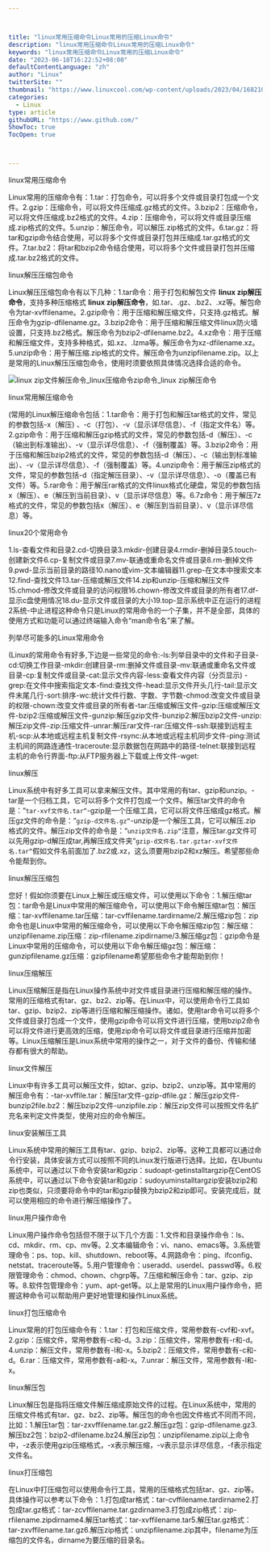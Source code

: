 ```yaml
---



title: "linux常用压缩命令Linux常用的压缩Linux命令"
description: "linux常用压缩命令Linux常用的压缩Linux命令"
keywords: "linux常用压缩命令Linux常用的压缩Linux命令"
date: "2023-06-18T16:22:52+08:00"
defaultContentLanguage: "zh"
author: "Linux"
twitterSite: ""
thumbnail: "https://www.linuxcool.com/wp-content/uploads/2023/04/1682107828219_3.png"
categories:
  - Linux
type: article
githubURL: "https://www.github.com/"
ShowToc: true
TocOpen: true



---
```


linux常用压缩命令

Linux常用的压缩命令有：1.tar：打包命令，可以将多个文件或目录打包成一个文件。2.gzip：压缩命令，可以将文件压缩成.gz格式的文件。3.bzip2：压缩命令，可以将文件压缩成.bz2格式的文件。4.zip：压缩命令，可以将文件或目录压缩成.zip格式的文件。5.unzip：解压命令，可以解压.zip格式的文件。6.tar.gz：将tar和gzip命令结合使用，可以将多个文件或目录打包并压缩成.tar.gz格式的文件。7.tar.bz2：将tar和bzip2命令结合使用，可以将多个文件或目录打包并压缩成.tar.bz2格式的文件。

linux解压压缩包命令

Linux解压压缩包命令有以下几种：1.tar命令：用于打包和解包文件 **linux zip解压命令**，支持多种压缩格式 **linux zip解压命令**，如.tar、.gz、.bz2、.xz等。解包命令为tar-xvffilename。2.gzip命令：用于压缩和解压缩文件，只支持.gz格式。解压命令为gzip-dfilename.gz。3.bzip2命令：用于压缩和解压缩文件linux防火墙设置，只支持.bz2格式。解压命令为bzip2-dfilename.bz2。4.xz命令：用于压缩和解压缩文件，支持多种格式，如.xz、.lzma等。解压命令为xz-dfilename.xz。5.unzip命令：用于解压缩.zip格式的文件。解压命令为unzipfilename.zip。以上是常用的Linux解压压缩包命令，使用时须要依照具体情况选择合适的命令。

![linux zip文件解压命令_linux压缩命令zip命令_linux zip解压命令](https://www.linuxcool.com/wp-content/uploads/2023/04/1682107828219_3.png)

linux常用解压缩命令

(常用的Linux解压缩命令包括：1.tar命令：用于打包和解压tar格式的文件，常见的参数包括-x（解压) 、-c（打包）、-v（显示详尽信息）、-f（指定文件名）等。2.gzip命令：用于压缩和解压gzip格式的文件，常见的参数包括-d（解压）、-c（输出到标准输出）、-v（显示详尽信息）、-f（强制覆盖）等。3.bzip2命令：用于压缩和解压bzip2格式的文件，常见的参数包括-d（解压）、-c（输出到标准输出）、-v（显示详尽信息）、-f（强制覆盖）等。4.unzip命令：用于解压zip格式的文件，常见的参数包括-d（指定解压目录）、-v（显示详尽信息）、-o（覆盖已有文件）等。5.rar命令：用于解压rar格式的文件linux格式化硬盘，常见的参数包括x（解压）、e（解压到当前目录）、v（显示详尽信息）等。6.7z命令：用于解压7z格式的文件，常见的参数包括x（解压）、e（解压到当前目录）、v（显示详尽信息）等。

linux20个常用命令

1.ls-查看文件和目录2.cd-切换目录3.mkdir-创建目录4.rmdir-删掉目录5.touch-创建新文件6.cp-复制文件或目录7.mv-联通或重命名文件或目录8.rm-删掉文件9.pwd-显示当前目录的路径10.nano或vim-文本编辑器11.grep-在文本中搜索文本12.find-查找文件13.tar-压缩或解压文件14.zip和unzip-压缩和解压文件15.chmod-修改文件或目录的访问权限16.chown-修改文件或目录的所有者17.df-显示c盘使用情况18.du-显示文件或目录的大小19.top-显示系统中正在运行的进程2系统-中止进程这种命令只是Linux的常用命令的一个子集，并不是全部，具体的使用方式和功能可以通过终端输入命令“man命令名”来了解。

列举尽可能多的Linux常用命令

(Linux的常用命令有好多,下边是一些常见的命令:-ls:列举目录中的文件和子目录-cd:切换工作目录-mkdir:创建目录-rm:删掉文件或目录-mv:联通或重命名文件或目录-cp:复制文件或目录-cat:显示文件内容-less:查看文件内容（分页显示) -grep:在文件中搜索指定文本-find:查找文件-head:显示文件开头几行-tail:显示文件末尾几行-sort:排序-wc:统计文件行数、字数、字节数-chmod:改变文件或目录的权限-chown:改变文件或目录的所有者-tar:压缩或解压文件-gzip:压缩或解压文件-bzip2:压缩或解压文件-gunzip:解压gzip文件-bunzip2:解压bzip2文件-unzip:解压zip文件-zip:压缩文件-unrar:解压rar文件-rar:压缩文件-ssh:联接到远程主机-scp:从本地或远程主机复制文件-rsync:从本地或远程主机同步文件-ping:测试主机间的网路连通性-traceroute:显示数据包在网路中的路径-telnet:联接到远程主机的命令行界面-ftp:从FTP服务器上下载或上传文件-wget:

linux解压

Linux系统中有好多工具可以拿来解压文件。其中常用的有tar、gzip和unzip。-tar是一个归档工具，它可以将多个文件打包成一个文件。解压tar文件的命令是：“`tar-xvf文件名.tar“`-gzip是一个压缩工具，它可以将文件压缩成gz格式。解压gz文件的命令是：“`gzip-d文件名.gz“`-unzip是一个解压工具，它可以解压.zip格式的文件。解压zip文件的命令是：“`unzip文件名.zip“`注意，解压tar.gz文件可以先用gzip-d解压成tar,再解压成文件夹“`gzip-d文件名.tar.gztar-xvf文件名.tar“`假如文件名前面加了.bz2或.xz，这么须要用bzip2和xz解压。希望那些命令能帮到你。

linux解压压缩包

您好！假如你须要在Linux上解压或压缩文件，可以使用以下命令：1.解压缩tar包：tar命令是Linux中常用的解压缩命令，可以使用以下命令解压缩tar包：解压缩：tar-xvffilename.tar压缩：tar-cvffilename.tardirname/2.解压缩zip包：zip命令也是Linux中常用的解压缩命令，可以使用以下命令解压缩zip包：解压缩：unzipfilename.zip压缩：zip-rfilename.zipdirname/3.解压缩gz包：gzip命令是Linux中常用的压缩命令，可以使用以下命令解压缩gz包：解压缩：gunzipfilename.gz压缩：gzipfilename希望那些命令才能帮助到你！

linux压缩解压

Linux压缩解压是指在Linux操作系统中对文件或目录进行压缩和解压缩的操作。常用的压缩格式有tar、gz、bz2、zip等。在Linux中，可以使用命令行工具如tar、gzip、bzip2、zip等进行压缩和解压缩操作。诸如，使用tar命令可以将多个文件或目录打包成一个文件，使用gzip命令可以将文件进行压缩，使用bzip2命令可以将文件进行更高效的压缩，使用zip命令可以将文件或目录进行压缩并加密等。Linux压缩解压是Linux系统中常用的操作之一，对于文件的备份、传输和储存都有很大的帮助。

linux文件解压

Linux中有许多工具可以解压文件，如tar、gzip、bzip2、unzip等。其中常用的解压命令有：-tar-xvffile.tar：解压tar文件-gzip-dfile.gz：解压gzip文件-bunzip2file.bz2：解压bzip2文件-unzipfile.zip：解压zip文件可以按照文件名扩充名来判定文件类型，使用对应的命令解压。

linux安装解压工具

Linux系统中常用的解压工具有tar、gzip、bzip2、zip等。这种工具都可以通过命令行安装，具体安装方式可以按照不同的Linux发行版进行选择。比如，在Ubuntu系统中，可以通过以下命令安装tar和gzip：sudoapt-getinstalltargzip在CentOS系统中，可以通过以下命令安装tar和gzip：sudoyuminstalltargzip安装bzip2和zip也类似，只须要将命令中的tar和gzip替换为bzip2和zip即可。安装完成后，就可以使用相应的命令进行解压缩操作了。

linux用户操作命令

Linux用户操作命令包括但不限于以下几个方面：1.文件和目录操作命令：ls、cd、mkdir、rm、cp、mv等。2.文本编辑命令：vi、nano、emacs等。3.系统管理命令：ps、top、kill、shutdown、reboot等。4.网路命令：ping、ifconfig、netstat、traceroute等。5.用户管理命令：useradd、userdel、passwd等。6.权限管理命令：chmod、chown、chgrp等。7.压缩和解压命令：tar、gzip、zip等。8.软件包管理命令：yum、apt-get等。以上是常用的Linux用户操作命令，把握这种命令可以帮助用户更好地管理和操作Linux系统。

linux打包压缩命令

Linux常用的打包压缩命令有：1.tar：打包和压缩文件，常用参数有-cvf和-xvf。2.gzip：压缩文件，常用参数有-c和-d。3.zip：压缩文件，常用参数有-r和-d。4.unzip：解压文件，常用参数有-l和-x。5.bzip2：压缩文件，常用参数有-c和-d。6.rar：压缩文件，常用参数有-a和-x。7.unrar：解压文件，常用参数有-l和-x。

linux解压包

Linux解压包是指将压缩文件解压缩成原始文件的过程。在Linux系统中，常用的压缩文件格式有tar、gz、bz2、zip等。解压包的命令也因文件格式不同而不同，比如：1.解压tar包：tar-zxvffilename.tar.gz2.解压gz包：gzip-dfilename.gz3.解压bz2包：bzip2-dfilename.bz24.解压zip包：unzipfilename.zip以上命令中，-z表示使用gzip压缩格式，-x表示解压缩，-v表示显示详尽信息，-f表示指定文件名。

linux打压缩包

在Linux中打压缩包可以使用命令行工具，常用的压缩格式包括tar、gz、zip等。具体操作可以参考以下命令：1.打包成tar格式：tar-cvffilename.tardirname2.打包成tar.gz格式：tar-zcvffilename.tar.gzdirname3.打包成zip格式：zip-rfilename.zipdirname4.解压tar格式：tar-xvffilename.tar5.解压tar.gz格式：tar-zxvffilename.tar.gz6.解压zip格式：unzipfilename.zip其中，filename为压缩包的文件名，dirname为要压缩的目录名。